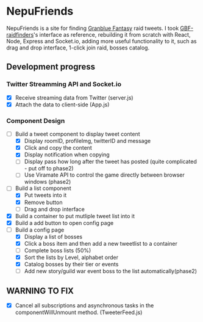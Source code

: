 # NepuFriends
NepuFriends is a site for finding [Granblue Fantasy](http://granbluefantasy.jp/) raid tweets. I took [GBF-raidfinders](https://github.com/walfie/gbf-raidfinder)'s interface as reference, rebuilding it from scratch with React, Node, Express and Socket.io, adding more useful functionality to it, such as drag and drop interface, 1-click join raid, bosses catalog.

## Development progress

### Twitter Streamming API and Socket.io
- [x] Receive streaming data from Twitter (server.js)
- [x] Attach the data to client-side (App.js)

### Component Design
- [ ] Build a tweet component to display tweet content
  - [x] Display roomID, profileImg, twitterID and message
  - [x] Click and copy the content
  - [x] Display notification when copying
  - [ ] Display pass how long after the tweet has posted (quite complicated - put off to phase2)
  - [ ] Use Viramate API to control the game directly between browser windows (phase2)
- [ ] Build a list component
  - [x] Put tweets into it
  - [x] Remove button
  - [ ] Drag and drop interface
- [x] Build a container to put mutliple tweet list into it
- [x] Build a add button to open config page
- [ ] Build a config page
  - [x] Display a list of bosses
  - [x] Click a boss item and then add a new tweetlist to a container
  - [ ] Complete boss lists (50%)
  - [x] Sort the lists by Level, alphabet order
  - [x] Catalog bosses by their tier or events
  - [ ] Add new story/guild war event boss to the list automatically(phase2)

## WARNING TO FIX
- [x] Cancel all subscriptions and asynchronous tasks in the componentWillUnmount method. (TweeterFeed.js)
